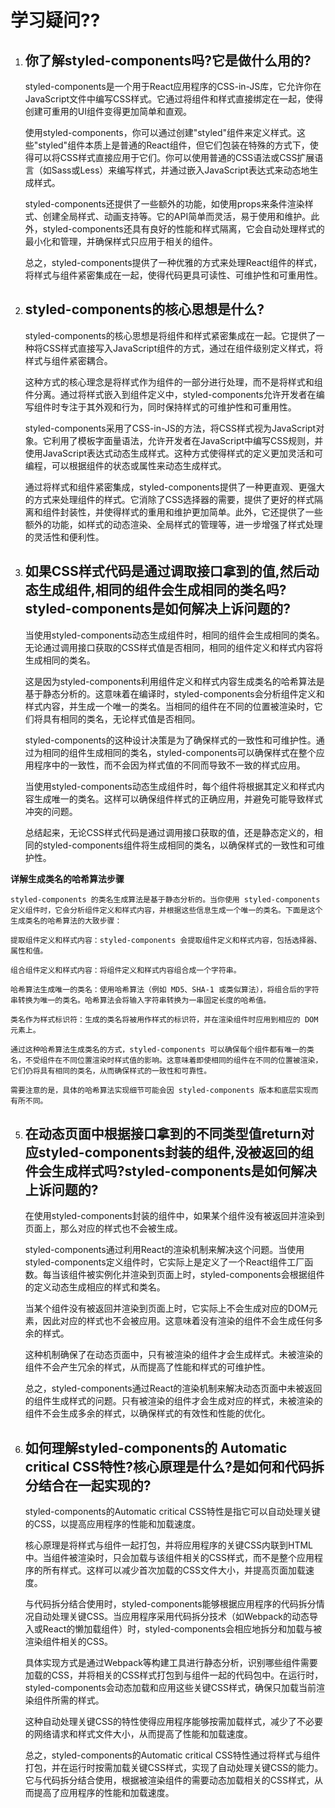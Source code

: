 # 学习疑问??

1. ## 你了解styled-components吗?它是做什么用的?

    styled-components是一个用于React应用程序的CSS-in-JS库，它允许你在JavaScript文件中编写CSS样式。它通过将组件和样式直接绑定在一起，使得创建可重用的UI组件变得更加简单和直观。
    
    使用styled-components，你可以通过创建"styled"组件来定义样式。这些"styled"组件本质上是普通的React组件，但它们包装在特殊的方式下，使得可以将CSS样式直接应用于它们。你可以使用普通的CSS语法或CSS扩展语言（如Sass或Less）来编写样式，并通过嵌入JavaScript表达式来动态地生成样式。
    
    styled-components还提供了一些额外的功能，如使用props来条件渲染样式、创建全局样式、动画支持等。它的API简单而灵活，易于使用和维护。此外，styled-components还具有良好的性能和样式隔离，它会自动处理样式的最小化和管理，并确保样式只应用于相关的组件。
    
    总之，styled-components提供了一种优雅的方式来处理React组件的样式，将样式与组件紧密集成在一起，使得代码更具可读性、可维护性和可重用性。


2. ## styled-components的核心思想是什么?

    styled-components的核心思想是将组件和样式紧密集成在一起。它提供了一种将CSS样式直接写入JavaScript组件的方式，通过在组件级别定义样式，将样式与组件紧密耦合。
    
    这种方式的核心理念是将样式作为组件的一部分进行处理，而不是将样式和组件分离。通过将样式嵌入到组件定义中，styled-components允许开发者在编写组件时专注于其外观和行为，同时保持样式的可维护性和可重用性。
    
    styled-components采用了CSS-in-JS的方法，将CSS样式视为JavaScript对象。它利用了模板字面量语法，允许开发者在JavaScript中编写CSS规则，并使用JavaScript表达式动态生成样式。这种方式使得样式的定义更加灵活和可编程，可以根据组件的状态或属性来动态生成样式。
    
    通过将样式和组件紧密集成，styled-components提供了一种更直观、更强大的方式来处理组件的样式。它消除了CSS选择器的需要，提供了更好的样式隔离和组件封装性，并使得样式的重用和维护更加简单。此外，它还提供了一些额外的功能，如样式的动态渲染、全局样式的管理等，进一步增强了样式处理的灵活性和便利性。

3. ## 如果CSS样式代码是通过调取接口拿到的值,然后动态生成组件,相同的组件会生成相同的类名吗?styled-components是如何解决上诉问题的?

    当使用styled-components动态生成组件时，相同的组件会生成相同的类名。无论通过调用接口获取的CSS样式值是否相同，相同的组件定义和样式内容将生成相同的类名。

    这是因为styled-components利用组件定义和样式内容生成类名的哈希算法是基于静态分析的。这意味着在编译时，styled-components会分析组件定义和样式内容，并生成一个唯一的类名。当相同的组件在不同的位置被渲染时，它们将具有相同的类名，无论样式值是否相同。
    
    styled-components的这种设计决策是为了确保样式的一致性和可维护性。通过为相同的组件生成相同的类名，styled-components可以确保样式在整个应用程序中的一致性，而不会因为样式值的不同而导致不一致的样式应用。
    
    当使用styled-components动态生成组件时，每个组件将根据其定义和样式内容生成唯一的类名。这样可以确保组件样式的正确应用，并避免可能导致样式冲突的问题。
    
    总结起来，无论CSS样式代码是通过调用接口获取的值，还是静态定义的，相同的styled-components组件将生成相同的类名，以确保样式的一致性和可维护性。

  **详解生成类名的哈希算法步骤**

    styled-components 的类名生成算法是基于静态分析的。当你使用 styled-components 定义组件时，它会分析组件定义和样式内容，并根据这些信息生成一个唯一的类名。下面是这个生成类名的哈希算法的大致步骤：
    
    提取组件定义和样式内容：styled-components 会提取组件定义和样式内容，包括选择器、属性和值。
    
    组合组件定义和样式内容：将组件定义和样式内容组合成一个字符串。
    
    哈希算法生成唯一的类名：使用哈希算法（例如 MD5、SHA-1 或类似算法），将组合后的字符串转换为唯一的类名。哈希算法会将输入字符串转换为一串固定长度的哈希值。
    
    类名作为样式标识符：生成的类名将被用作样式的标识符，并在渲染组件时应用到相应的 DOM 元素上。
    
    通过这种哈希算法生成类名的方式，styled-components 可以确保每个组件都有唯一的类名，不受组件在不同位置渲染时样式值的影响。这意味着即使相同的组件在不同的位置被渲染，它们仍将具有相同的类名，从而确保样式的一致性和可靠性。
    
    需要注意的是，具体的哈希算法实现细节可能会因 styled-components 版本和底层实现而有所不同。



   
   
5. ## 在动态页面中根据接口拿到的不同类型值return对应styled-components封装的组件,没被返回的组件会生成样式吗?styled-components是如何解决上诉问题的?

    在使用styled-components封装的组件中，如果某个组件没有被返回并渲染到页面上，那么对应的样式也不会被生成。

    styled-components通过利用React的渲染机制来解决这个问题。当使用styled-components定义组件时，它实际上是定义了一个React组件工厂函数。每当该组件被实例化并渲染到页面上时，styled-components会根据组件的定义动态生成相应的样式和类名。
    
    当某个组件没有被返回并渲染到页面上时，它实际上不会生成对应的DOM元素，因此对应的样式也不会被应用。这意味着没有渲染的组件不会生成任何多余的样式。
    
    这种机制确保了在动态页面中，只有被渲染的组件才会生成样式。未被渲染的组件不会产生冗余的样式，从而提高了性能和样式的可维护性。
    
    总之，styled-components通过React的渲染机制来解决动态页面中未被返回的组件生成样式的问题。只有被渲染的组件才会生成对应的样式，未被渲染的组件不会生成多余的样式，以确保样式的有效性和性能的优化。
   
6. ## 如何理解styled-components的 Automatic critical CSS特性?核心原理是什么?是如何和代码拆分结合在一起实现的?

    styled-components的Automatic critical CSS特性是指它可以自动处理关键的CSS，以提高应用程序的性能和加载速度。
    
    核心原理是将样式与组件一起打包，并将应用程序的关键CSS内联到HTML中。当组件被渲染时，只会加载与该组件相关的CSS样式，而不是整个应用程序的所有样式。这样可以减少首次加载的CSS文件大小，并提高页面加载速度。
    
    与代码拆分结合使用时，styled-components能够根据应用程序的代码拆分情况自动处理关键CSS。当应用程序采用代码拆分技术（如Webpack的动态导入或React的懒加载组件）时，styled-components会相应地拆分和加载与被渲染组件相关的CSS。
    
    具体实现方式是通过Webpack等构建工具进行静态分析，识别哪些组件需要加载的CSS，并将相关的CSS样式打包到与组件一起的代码包中。在运行时，styled-components会动态加载和应用这些关键CSS样式，确保只加载当前渲染组件所需的样式。
    
    这种自动处理关键CSS的特性使得应用程序能够按需加载样式，减少了不必要的网络请求和样式文件大小，从而提高了性能和加载速度。
    
    总之，styled-components的Automatic critical CSS特性通过将样式与组件打包，并在运行时按需加载关键CSS样式，实现了自动处理关键CSS的能力。它与代码拆分结合使用，根据被渲染组件的需要动态加载相关的CSS样式，从而提高了应用程序的性能和加载速度。
